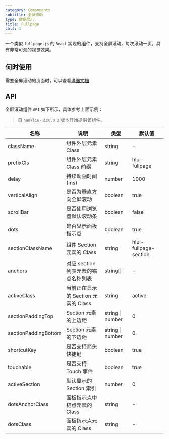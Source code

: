 ```yaml
---
category: Components
subtitle: 全屏滚动
type: 数据展示
title: Fullpage
cols: 1
---
```


一个类似 `fullpage.js` 的 `React` 实现的组件，支持全屏滚动，每次滚动一页，具有非常可观的视觉效果。

## 何时使用

需要全屏滚动的页面时，可以查看[详细文档](https://hankliu62.github.io/rc-fullpage)

## API

全屏滚动组件 `API` 如下所示，具体参考上面示例：

> 自 `hankliu-ui@0.0.2` 版本开始提供该组件。

| 名称 | 说明 | 类型 | 默认值 |
| --- | --- | --- | --- |
| className | 组件外层元素 Class | string | - |
| prefixCls | 组件外层元素 Class 前缀 | string | hlui-fullpage |
| delay | 持续动画时间(ms) | number | 1000 |
| verticalAlign | 是否为垂直方向全屏滚动 | boolean | true |
| scrollBar | 是否使用浏览器默认滚动条 | boolean | false |
| dots | 是否显示面板指示点 | boolean | true |
| sectionClassName | 组件 Section 元素的 Class | string | hlui-fullpage-section |
| anchors | 对应 section 列表元素的锚点名称列表 | string[] | - |
| activeClass | 当前正在显示的 Section 元素的 Class | string | active |
| sectionPaddingTop | Section 元素的上边距 | string \| number | 0 |
| sectionPaddingBottom | Section 元素的下边距 | string \| number | 0 |
| shortcutKey | 是否支持箭头快捷键 | boolean | true |
| touchable | 是否支持 Touch 事件 | boolean | true |
| activeSection | 默认显示的 Section 索引 | number | 0 |
| dotsAnchorClass | 面板指示点中锚点元素的 Class | string | - |
| dotsClass | 面板指示点元素的 Class | string | - |
